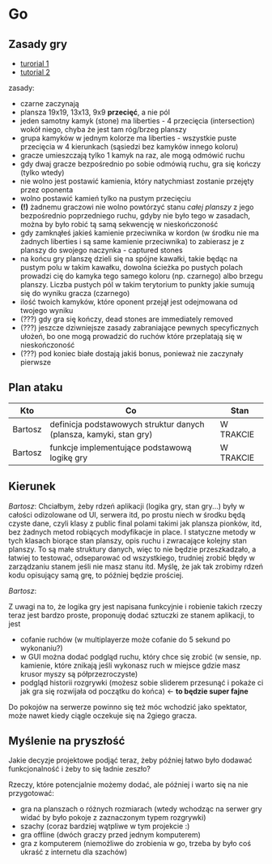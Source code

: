 # Go

## Zasady gry
* [turorial 1](https://www.youtube.com/watch?v=5PTXdR8hLlQ)
* [tutorial 2](https://www.youtube.com/watch?v=YPMog4LAmvg)


zasady:
* czarne zaczynają
* plansza 19x19, 13x13, 9x9 **przecięć**, a nie pól
* jeden samotny kamyk (stone) ma liberties - 4 przecięcia (intersection) wokół niego, chyba że jest tam róg/brzeg planszy
* grupa kamyków w jednym kolorze ma liberties - wszystkie puste przecięcia w 4 kierunkach (sąsiedzi bez kamyków innego koloru)
* gracze umieszczają tylko 1 kamyk na raz, ale mogą odmówić ruchu
* gdy dwaj gracze bezpośrednio po sobie odmówią ruchu, gra się kończy (tylko wtedy)
* nie wolno jest postawić kamienia, który natychmiast zostanie przejęty przez oponenta
* wolno postawić kamień tylko na pustym przecięciu
* **(!)** żadnemu graczowi nie wolno powtórzyć stanu *całej planszy* z jego bezpośrednio poprzedniego ruchu, gdyby nie było
tego w zasadach, można by było robić tą samą sekwencję w nieskończoność
* gdy zamknąłeś jakieś kamienie przeciwnika w kordon (w środku nie ma żadnych liberties i są same kamienie przeciwnika) to
zabierasz je z planszy do swojego naczynka - captured stones
* na końcu gry planszę dzieli się na spójne kawałki, takie będąc na pustym polu w takim kawałku, dowolna ścieżka po pustych
polach prowadzi cię do kamyka tego samego koloru (np. czarnego) albo brzegu planszy. Liczba pustych pól w takim terytorium to
punkty jakie sumują się do wyniku gracza (czarnego)
* ilość twoich kamyków, które oponent przejął jest odejmowana od twojego wyniku
* (???) gdy gra się kończy, dead stones are immediately removed
* (???) jeszcze dziwniejsze zasady zabraniające pewnych specyficznych ułożeń, bo one mogą prowadzić do ruchów które przeplatają
się w nieskończoność
* (???) pod koniec białe dostają jakiś bonus, ponieważ nie zaczynały pierwsze

## Plan ataku
| Kto | Co | Stan |
|---|---|---|
| Bartosz | definicja podstawowych struktur danych (plansza, kamyki, stan gry) | W TRAKCIE |
| Bartosz | funkcje implementujące podstawową logikę gry | W TRAKCIE |

## Kierunek

*Bartosz*:
Chciałbym, żeby rdzeń aplikacji (logika gry, stan gry...) były w całości odizolowane od UI, serwera itd, po prostu niech
w środku będą czyste dane, czyli klasy z public final polami takimi jak plansza pionków, itd, bez żadnych metod robiących
modyfikacje in place. I statyczne metody w tych klasach biorące stan planszy, opis ruchu i zwracające kolejny stan planszy.
To są małe struktury danych, więc to nie będzie przeszkadzało, a łatwiej to testować, odseparować od wszystkiego, trudniej
zrobić błędy w zarządzaniu stanem jeśli nie masz stanu itd. Myślę, że jak tak zrobimy rdzeń kodu opisujący samą grę, to później
będzie prościej.

*Bartosz*:

Z uwagi na to, że logika gry jest napisana funkcyjnie i robienie takich rzeczy teraz jest bardzo proste,
proponuję dodać sztuczki ze stanem aplikacji, to jest
* cofanie ruchów (w multiplayerze może cofanie do 5 sekund po wykonaniu?)
* w GUI można dodać podgląd ruchu, który chce się zrobić (w sensie, np. kamienie, które znikają jeśli wykonasz ruch
w miejsce gdzie masz krusor myszy są półprzezroczyste)
* podgląd historii rozgrywki (możesz sobie sliderem przesunąć i pokaże ci jak gra się rozwijała od początku do końca) <- **to będzie super fajne**

Do pokojów na serwerze powinno się też móc wchodzić jako spektator, może nawet kiedy ciągle oczekuje się na 2giego gracza.

## Myślenie na pryszłość
Jakie decyzje projektowe podjąć teraz, żeby później łatwo było dodawać funkcjonalność i żeby to się ładnie zeszło?

Rzeczy, które potencjalnie możemy dodać, ale później i warto się na nie przygotować:
* gra na planszach o różnych rozmiarach (wtedy wchodząc na serwer gry widać by było pokoje z zaznaczonym typem rozgrywki)
* szachy (coraz bardziej wątpliwe w tym projekcie :)
* gra offline (dwóch graczy przed jednym komputerem)
* gra z komputerem (niemożliwe do zrobienia w go, trzeba by było coś ukraść z internetu dla szachów)
